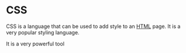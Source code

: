   # CSS



CSS is a language that can be used to add style to an [HTML](/wiki/HTML) page. It is a very popular styling language.

It is a very powerful tool


